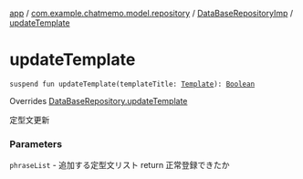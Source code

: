 [app](../../index.md) / [com.example.chatmemo.model.repository](../index.md) / [DataBaseRepositoryImp](index.md) / [updateTemplate](./update-template.md)

# updateTemplate

`suspend fun updateTemplate(templateTitle: `[`Template`](../../com.example.chatmemo.model.entity/-template/index.md)`): `[`Boolean`](https://kotlinlang.org/api/latest/jvm/stdlib/kotlin/-boolean/index.html)

Overrides [DataBaseRepository.updateTemplate](../-data-base-repository/update-template.md)

定型文更新

### Parameters

`phraseList` - 追加する定型文リスト
return 正常登録できたか